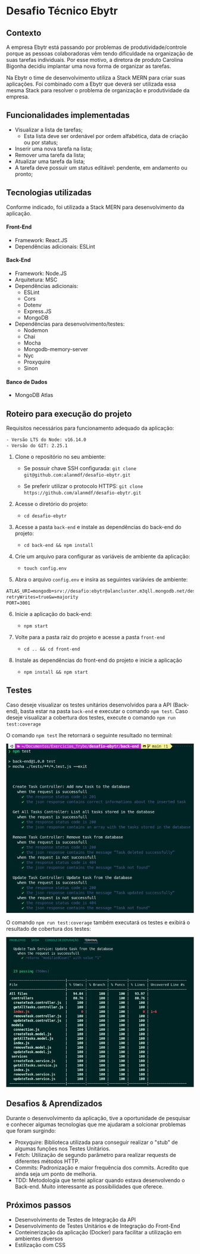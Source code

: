 # Desafio Técnico Ebytr

## Contexto

A empresa Ebytr está passando por problemas de produtividade/controle porque as pessoas colaboradoras vêm tendo dificuldade na organização de suas tarefas individuais. Por esse motivo, a diretora de produto Carolina Bigonha decidiu implantar uma nova forma de organizar as tarefas.

Na Ebytr o time de desenvolvimento utiliza a Stack MERN para criar suas aplicações. Foi combinado com a Ebytr que deverá ser utilizada essa mesma Stack para resolver o problema de organização e produtividade da empresa.

## Funcionalidades implementadas

* Visualizar a lista de tarefas;
    * Esta lista deve ser ordenável por ordem alfabética, data de criação ou por status;
* Inserir uma nova tarefa na lista;
* Remover uma tarefa da lista;
* Atualizar uma tarefa da lista;
* A tarefa deve possuir um status editável: pendente, em andamento ou pronto;

## Tecnologias utilizadas

Conforme indicado, foi utilizada a Stack MERN para desenvolvimento da aplicação.

#### **Front-End**

* Framework: React.JS
* Dependências adicionais: ESLint

#### **Back-End**

* Framework: Node.JS
* Arquitetura: MSC
* Dependências adicionais:
    * ESLint
    * Cors
    * Dotenv
    * Express.JS
    * MongoDB
* Dependências para desenvolvimento/testes:
    * Nodemon
    * Chai
    * Mocha
    * Mongodb-memory-server
    * Nyc
    * Proxyquire
    * Sinon

#### **Banco de Dados**

* MongoDB Atlas

## Roteiro para execução do projeto

Requisitos necessários para funcionamento adequado da aplicação:

    - Versão LTS do Node: v16.14.0
    - Versão do GIT: 2.25.1

1. Clone o repositório no seu ambiente:

   - Se possuir chave SSH configurada: `git clone git@github.com:alanmdf/desafio-ebytr.git`

   - Se preferir utilizar o protocolo HTTPS: `git clone https://github.com/alanmdf/desafio-ebytr.git`

2. Acesse o diretório do projeto:

   - `cd desafio-ebytr`

3. Acesse a pasta `back-end` e instale as dependências do back-end do projeto:

   - `cd back-end && npm install`

4. Crie um arquivo para configurar as variáveis de ambiente da aplicação:

   - `touch config.env`

5. Abra o arquivo `config.env` e insira as seguintes variávies de ambiente:

```
ATLAS_URI=mongodb+srv://desafio:ebytr@alancluster.m3qll.mongodb.net/desafioEbytr?retryWrites=true&w=majority
PORT=3001
```

6. Inicie a aplicação do back-end:

   - `npm start`

7. Volte para a pasta raiz do projeto e acesse a pasta `front-end`

   - `cd .. && cd front-end`

8. Instale as dependências do front-end do projeto e inicie a aplicação

   - `npm install && npm start`

## Testes

Caso deseje visualizar os testes unitários desenvolvidos para a API (Back-end), basta estar na pasta `back-end` e executar o comando `npm test`. Caso deseje visualizar a cobertura dos testes, execute o comando `npm run test:coverage`

O comando `npm test` lhe retornará o seguinte resultado no terminal:

![npm test](.media/npm_test.jpeg)

O comando `npm run test:coverage` também executará os testes e exibirá o resultado de cobertura dos testes:

![npm run test:coverage](.media/npm_test_coverage.jpeg)

## Desafios & Aprendizados

Durante o desenvolvimento da aplicação, tive a oportunidade de pesquisar e conhecer algumas tecnologias que me ajudaram a solcionar problemas que foram surgindo:

- Proxyquire: Biblioteca utilizada para conseguir realizar o "stub" de algumas funções nos Testes Unitários.
- Fetch: Utilização de segundo parâmetro para realizar requests de diferentes métodos HTTP.
- Commits: Padronização e maior frequência dos commits. Acredito que ainda seja um ponto de melhoria.
- TDD: Metodologia que tentei aplicar quando estava desenvolvendo o Back-end. Muito interessante as possibilidades que oferece.

## Próximos passos

- Desenvolvimento de Testes de Integração da API
- Desenvolvimento de Testes Unitários e de Integração do Front-End
- Conteinerização da aplicação (Docker) para facilitar a utilização em ambientes diversos
- Estilização com CSS
